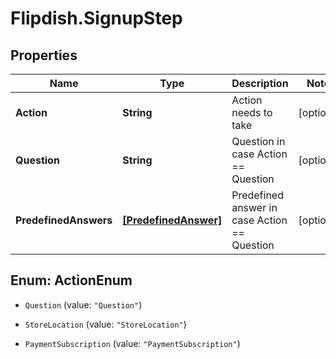 # Flipdish.SignupStep

## Properties
Name | Type | Description | Notes
------------ | ------------- | ------------- | -------------
**Action** | **String** | Action needs to take | [optional] 
**Question** | **String** | Question in case Action == Question | [optional] 
**PredefinedAnswers** | [**[PredefinedAnswer]**](PredefinedAnswer.md) | Predefined answer in case Action == Question | [optional] 


<a name="ActionEnum"></a>
## Enum: ActionEnum


* `Question` (value: `"Question"`)

* `StoreLocation` (value: `"StoreLocation"`)

* `PaymentSubscription` (value: `"PaymentSubscription"`)




